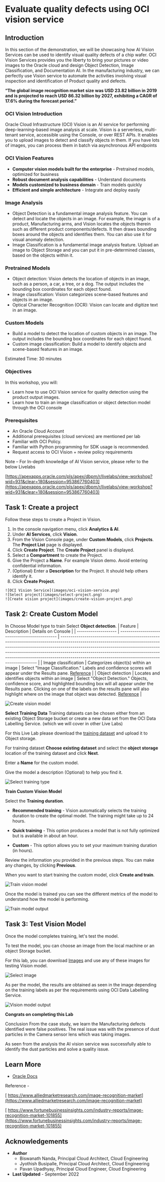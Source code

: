 # Evaluate quality defects using OCI vision service

## Introduction

In this section of the demonstration, we will be showcasing how AI Vision Services can be used to identify visual quality defects of a chip wafer. OCI Vision Services provides you the liberty to bring your pictures or video images to the Oracle cloud and design Object Detection, Image Classification, and Documentation AI. In the manufacturing industry, we can perfectly use Vision service to automate the activities involving visual inspection and identification of Product quality and defects.

**“The global image recognition market size was USD 23.82 billion in 2019 and is projected to reach USD 86.32 billion by 2027, exhibiting a CAGR of 17.6% during the forecast period.”**



### **OCI Vision Introduction**

Oracle Cloud Infrastructure (OCI) Vision is an AI service for performing deep-learning–based image analysis at scale. Vision is a serverless, multi-tenant service, accessible using the Console, or over REST APIs. It enables you to upload images to detect and classify objects in them. If you have lots of images, you can process them in batch via asynchronous API endpoints

### **OCI Vision Features**

* **Computer vision models built for the enterprise** - Pretrained models, optimized for business
* **Robust document analysis capabilities** - Understand documents
* **Models customized to business domain** - Train models quickly
* **Efficient and simple architecture** - Integrate and deploy easily


### **Image Analysis**

* Object Detection is a fundamental image analysis feature. You can detect and locate the objects in an image. For example, the image is of a product, Manufacturing arms, and Vision locates the objects therein such as different product components/defects. It then draws bounding boxes around the objects and identifies them. You can also use it for visual anomaly detection.
* Image Classification is a fundamental image analysis feature. Upload an image to Object Storage and you can put it in pre-determined classes, based on the objects within it.

### **Pretrained Models**

* Object detection: Vision detects the location of objects in an image, such as a person, a car, a tree, or a dog. The output includes the bounding box coordinates for each object found.
* Image classification: Vision categorizes scene-based features and objects in an image.
* Optical Character Recognition (OCR): Vision can locate and digitize text in an image.

### **Custom Models**

* Build a model to detect the location of custom objects in an image. The output includes the bounding box coordinates for each object found.
* Custom image classification: Build a model to identify objects and scene-based features in an image.

Estimated Time: 30 minutes

### Objectives
In this workshop, you will:

* Learn how to use OCI Vision service for quality detection using the product output images.
* Learn how to train an image classification or object detection model through the OCI console


### Prerequisites

* An Oracle Cloud Account
* Additional prerequisites (cloud services) are mentioned per lab
* Familiar with OCI Policy.
* Familiar with Python programming for SDK usage is recommended.
* Request access to OCI Vision + review policy requirements

Note – For In-depth knowledge of AI Vision service, please refer to the below Livelabs

[https://apexapps.oracle.com/pls/apex/dbpm/r/livelabs/view-workshop?wid=931&clear=180&session=953867760403](https://apexapps.oracle.com/pls/apex/dbpm/r/livelabs/view-workshop?wid=931&clear=180&session=953867760403)


## Task 1: Create a project

Follow these steps to create a Project in Vision.

   1. In the console navigation menu, click **Analytics & AI**.
   2. Under **AI Services**, click **Vision**.
   3. From the Vision Console page, under **Custom Models**, click **Projects**.
      The **Project List** page is displayed.
   4. Click **Create Project**.
      The **Create Project** panel is displayed.
   5. Select a **Compartment** to create the Project.
   6. Give the Project a **Name**. For example Vision demo. Avoid entering confidential information.
   7. (Optional) Enter a **Description** for the Project. It should help others identify it.
   8. Click **Create Project**.

    ![OCI Vision Service](images/oci-vision-service.png)
	![Select project](images/select-project.png)
	![Create vision project](images/create-vision-project.png)

## Task 2: Create Custom Model

In Choose Model type to train Select **Object detection**.
| Feature              | Description                                    | Details on Console                                                                                                                                                                                                                                                                                                                                                                         |
| -------------------- | ---------------------------------------------- | ------------------------------------------------------------------------------------------------------------------------------------------------------------------------------------------------------------------------------------------------------------------------------------------------------------------------------------------------------------------------------------------ |
| Image classification | Categorizes object(s) within an image          | Select "Image Classification." Labels and confidence scores will appear under the Results pane. [Reference](https://oracle-livelabs.github.io/analytics-ai/oci-artificial-intelligence/ai-vision/analyze-vision/images/image-classification.png)                                                                                                                                           |
| Object detection     | Locates and identifies objects within an image | Select "Object Detection." Objects, confidence score, and highlighted bounding box will all appear under the Results pane. Clicking on one of the labels on the results pane will also highlight where on the image that object was detected. [Reference](https://oracle-livelabs.github.io/analytics-ai/oci-artificial-intelligence/ai-vision/analyze-vision/images/object-detection.png) |


![Create vision model](images/create-vision-model.png)

**Select Training Data**
 Training datasets can be chosen either from an existing Object Storage bucket or create a new data set from the OCI Data Labelling Service. (which we will cover in other Live Labs)

 For this Live Lab please download the [training dataset](files/manufacturing-lakehouse.json) and upload it to Object storage.

 For training dataset **Choose existing dataset** and select the **object storage** location of the training dataset and click **Next**.

 Enter a **Name** for the custom model.

 Give the model a description (Optional)  to help you find it.

 ![Select training type](images/select-training-type.png)

 **Train Custom Vision Model**

 Select the **Training duration**.

  * **Recommended training** - Vision automatically selects the training duration to create the optimal model. The training might take up to 24 hours.

  * **Quick training** - This option produces a model that is not fully optimized but is available in about an hour.

  * **Custom** - This option allows you to set your maximum training duration (in hours).


Review the information you provided in the previous steps. You can make any changes, by clicking **Previous**.

When you want to start training the custom model, click **Create and train**.

![Train vision model](images/train-vision-model.png)

Once the model is trained you can see the different metrics of the model to understand how the model is performing.

![Train model output](images/train-model-output.png)

## Task 3: Test Vision Model

Once the model completes training, let's test the model.

To test the model, you can choose an image from the local machine or an object Storage bucket.

For this lab, you can download [Images](https://objectstorage.us-ashburn-1.oraclecloud.com/p/pIfMcMCar5YueWGr8U4k6E62syqJtCfz60x7P1AHjMerjIuSbH_FPsC3CTlwIv18/n/c4u04/b/livelabsfiles/o/labfiles/OCE-20220913.zip) and use any of these images for testing Vision model.

![Select image](images/select-image.png)

As per the model, the results are obtained as seen in the image depending on the training labels as per the requirements using OCI Data Labelling Service.

![Vision model output](images/vision-model-output.png)

**Congrats on completing this Lab**

Conclusion
From the case study, we learn the Manufacturing defects identified were false positives. The real issue was with the presence of dust particles in the Camera sensor lens which was taking images.

As seen from the analysis the AI vision service was successfully able to identify the dust particles and solve a quality issue.

## Learn More

* [Oracle Docs](http://docs.oracle.com)

Reference -

[ https://www.alliedmarketresearch.com/image-recognition-market](https://www.alliedmarketresearch.com/image-recognition-market)

[ https://www.fortunebusinessinsights.com/industry-reports/image-recognition-market-101855](https://www.fortunebusinessinsights.com/industry-reports/image-recognition-market-101855)

## Acknowledgements
* **Author**
    * Biswanath Nanda, Principal Cloud Architect, Cloud Engineering
    * Jyothish Busipalle, Principal Cloud Architect, Cloud Engineering
    * Pavan Upadhyay, Principal Cloud Engineer, Cloud Engineering
* **Last Updated** - September 2022
